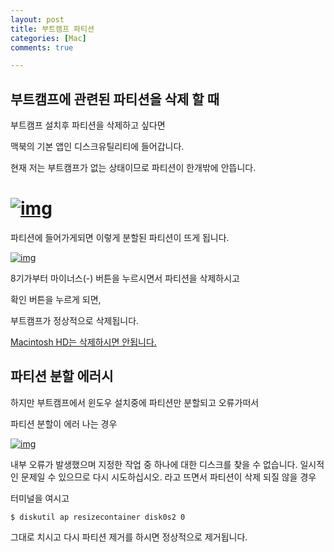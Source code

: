 ```yaml
---
layout: post
title: 부트캠프 파티션
categories: [Mac]
comments: true

---
```

## **부트캠프에 관련된 파티션을 삭제 할 때**

부트캠프 설치후 파티션을 삭제하고 싶다면 

맥북의 기본 앱인 디스크유틸리티에 들어갑니다. 

현재 저는 부트캠프가 없는 상태이므로 파티션이 한개밖에 안뜹니다.

# [![img](https://3.bp.blogspot.com/-EyPnhjCexAk/W6omTdF2W5I/AAAAAAAAA98/UUgtcVIaEkgFR5S1J5t0uFL3QE67tHkoACLcBGAs/s1600/%25E1%2584%2589%25E1%2585%25B3%25E1%2584%258F%25E1%2585%25B3%25E1%2584%2585%25E1%2585%25B5%25E1%2586%25AB%25E1%2584%2589%25E1%2585%25A3%25E1%2586%25BA%2B2018-09-25%2B%25E1%2584%258B%25E1%2585%25A9%25E1%2584%2592%25E1%2585%25AE%2B9.09.58.png)](https://3.bp.blogspot.com/-EyPnhjCexAk/W6omTdF2W5I/AAAAAAAAA98/UUgtcVIaEkgFR5S1J5t0uFL3QE67tHkoACLcBGAs/s1600/%E1%84%89%E1%85%B3%E1%84%8F%E1%85%B3%E1%84%85%E1%85%B5%E1%86%AB%E1%84%89%E1%85%A3%E1%86%BA%2B2018-09-25%2B%E1%84%8B%E1%85%A9%E1%84%92%E1%85%AE%2B9.09.58.png)

파티션에 들어가게되면 이렇게 분할된 파티션이 뜨게 됩니다.



[![img](https://2.bp.blogspot.com/-1Aiu9LpUwSc/W6olVsx3F2I/AAAAAAAAA9s/1B6oFil8QTsxfHkV8X2yoFFyzeM6LB49gCLcBGAs/s1600/%25E1%2584%2589%25E1%2585%25B3%25E1%2584%258F%25E1%2585%25B3%25E1%2584%2585%25E1%2585%25B5%25E1%2586%25AB%25E1%2584%2589%25E1%2585%25A3%25E1%2586%25BA%2B2018-09-24%2B%25E1%2584%258B%25E1%2585%25A9%25E1%2584%2592%25E1%2585%25AE%2B4.20.43.jpeg)](https://2.bp.blogspot.com/-1Aiu9LpUwSc/W6olVsx3F2I/AAAAAAAAA9s/1B6oFil8QTsxfHkV8X2yoFFyzeM6LB49gCLcBGAs/s1600/%E1%84%89%E1%85%B3%E1%84%8F%E1%85%B3%E1%84%85%E1%85%B5%E1%86%AB%E1%84%89%E1%85%A3%E1%86%BA%2B2018-09-24%2B%E1%84%8B%E1%85%A9%E1%84%92%E1%85%AE%2B4.20.43.jpeg)



8기가부터 마이너스(-) 버튼을 누르시면서 파티션을 삭제하시고

확인 버튼을 누르게 되면,

부트캠프가 정상적으로 삭제됩니다.

<u>Macintosh HD는 삭제하시면 안됩니다.</u>



## 파티션 분할 에러시

하지만 부트캠프에서 윈도우 설치중에 파티션만 분할되고 오류가떠서 

파티션 분할이 에러 나는 경우 



[![img](https://3.bp.blogspot.com/-s6n9z8FnCpQ/W6olVgsbcdI/AAAAAAAAA9o/QspLOhFRMMMNwJ-5EoOAFUr7aVHlAIzagCLcBGAs/s1600/%25E1%2584%2589%25E1%2585%25B3%25E1%2584%258F%25E1%2585%25B3%25E1%2584%2585%25E1%2585%25B5%25E1%2586%25AB%25E1%2584%2589%25E1%2585%25A3%25E1%2586%25BA%2B2018-09-24%2B%25E1%2584%258B%25E1%2585%25A9%25E1%2584%2592%25E1%2585%25AE%2B4.20.21.jpeg)](https://3.bp.blogspot.com/-s6n9z8FnCpQ/W6olVgsbcdI/AAAAAAAAA9o/QspLOhFRMMMNwJ-5EoOAFUr7aVHlAIzagCLcBGAs/s1600/%E1%84%89%E1%85%B3%E1%84%8F%E1%85%B3%E1%84%85%E1%85%B5%E1%86%AB%E1%84%89%E1%85%A3%E1%86%BA%2B2018-09-24%2B%E1%84%8B%E1%85%A9%E1%84%92%E1%85%AE%2B4.20.21.jpeg)

내부 오류가 발생했으며 지정한 작업 중 하나에 대한 디스크를 찾을 수 없습니다. 일시적인 문제일 수 있으므로 다시 시도하십시오. 라고 뜨면서 파티션이 삭제 되질 않을 경우

터미널을 여시고 

```
$ diskutil ap resizecontainer disk0s2 0
```

그대로 치시고 다시 파티션 제거를 하시면 정상적으로 제거됩니다.
